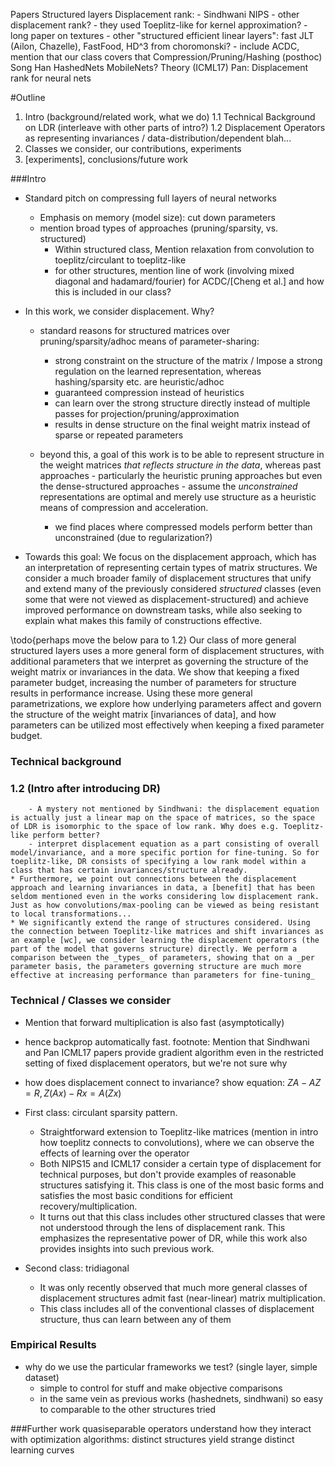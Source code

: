 Papers
Structured layers
    Displacement rank:
    - Sindhwani NIPS
    - other displacement rank?
        - they used Toeplitz-like for kernel approximation?
        - long paper on textures
    - other "structured efficient linear layers": fast JLT (Ailon, Chazelle), FastFood, HD^3 from choromonski?
    - include ACDC, mention that our class covers that
Compression/Pruning/Hashing (posthoc)
    Song Han
    HashedNets
    MobileNets?
Theory
    (ICML17) Pan: Displacement rank for neural nets


#Outline
1. Intro (background/related work, what we do)
1.1 Technical Background on LDR (interleave with other parts of intro?)
1.2 Displacement Operators as representing invariances / data-distribution/dependent blah...
2. Classes we consider, our contributions, experiments
3. [experiments], conclusions/future work



###Intro
- Standard pitch on compressing full layers of neural networks
    * Emphasis on memory (model size): cut down parameters
    * mention broad types of approaches (pruning/sparsity, vs. structured)
        * Within structured class, Mention relaxation from convolution to toeplitz/circulant to toeplitz-like
        * for other structures, mention line of work (involving mixed diagonal and hadamard/fourier) for ACDC/[Cheng et al.]  and how this is included in our class?
- In this work, we consider displacement. Why?
    * standard reasons for structured matrices over pruning/sparsity/adhoc means of parameter-sharing:
        * strong constraint on the structure of the matrix / Impose a strong regulation on the learned representation, whereas hashing/sparsity etc. are heuristic/adhoc
        * guaranteed compression instead of heuristics
        * can learn over the strong structure directly instead of multiple passes for projection/pruning/approximation
        * results in dense structure on the final weight matrix instead of sparse or repeated parameters

    * beyond this, a goal of this work is to be able to represent structure in the weight matrices _that reflects structure in the data_, whereas past approaches - particularly the heuristic pruning approaches but even the dense-structured approaches - assume the _unconstrained_ representations are optimal and merely use structure as a heuristic means of compression and acceleration.
        - we find places where compressed models perform better than unconstrained (due to regularization?)

- Towards this goal: We focus on the displacement approach, which has an interpretation of representing certain types of matrix structures. We consider a much broader family of displacement structures that unify and extend many of the previously considered _structured_ classes (even some that were not viewed as displacement-structured) and achieve improved performance on downstream tasks, while also seeking to explain what makes this family of constructions effective.

\todo{perhaps move the below para to 1.2}
Our class of more general structured layers uses a more general form of displacement structures, with additional parameters that we interpret as governing the structure of the weight matrix or invariances in the data. We show that keeping a fixed parameter budget, increasing the number of parameters for structure results in performance increase.
Using these more general parametrizations, we explore how underlying parameters affect and govern the structure of the weight matrix [invariances of data], and how parameters can be utilized most effectively when keeping a fixed parameter budget.

### Technical background

### 1.2 (Intro after introducing DR)
        - A mystery not mentioned by Sindhwani: the displacement equation is actually just a linear map on the space of matrices, so the space of LDR is isomorphic to the space of low rank. Why does e.g. Toeplitz-like perform better?
        - interpret displacement equation as a part consisting of overall model/invariance, and a more specific portion for fine-tuning. So for toeplitz-like, DR consists of specifying a low rank model within a class that has certain invariances/structure already.
    * Furthermore, we point out connections between the displacement approach and learning invariances in data, a [benefit] that has been seldom mentioned even in the works considering low displacement rank. Just as how convolutions/max-pooling can be viewed as being resistant to local transformations...
    * We significantly extend the range of structures considered. Using the connection between Toeplitz-like matrices and shift invariances as an example [wc], we consider learning the displacement operators (the part of the model that governs structure) directly. We perform a comparison between the _types_ of parameters, showing that on a _per parameter basis, the parameters governing structure are much more effective at increasing performance than parameters for fine-tuning_

### Technical / Classes we consider
* Mention that forward multiplication is also fast (asymptotically)
* hence backprop automatically fast. footnote: Mention that Sindhwani and Pan ICML17 papers provide gradient algorithm even in the restricted setting of fixed displacement operators, but we're not sure why

* how does displacement connect to invariance? show equation: $ZA-AZ=R, Z(Ax) - Rx = A(Zx)$

* First class: circulant sparsity pattern.
    - Straightforward extension to Toeplitz-like matrices (mention in intro how toeplitz connects to convolutions), where we can observe the effects of learning over the operator
    - Both NIPS15 and ICML17 consider a certain type of displacement for technical purposes, but don't provide examples of reasonable structures satisfying it. This class is one of the most basic forms and satisfies the most basic conditions for efficient recovery/multiplication.
    - It turns out that this class includes other structured classes that were not understood through the lens of displacement rank. This emphasizes the representative power of DR, while this work also provides insights into such previous work.
* Second class: tridiagonal
    - It was only recently observed that much more general classes of displacement structures admit fast (near-linear) matrix multiplication.
    - This class includes all of the conventional classes of displacement structure, thus can learn between any of them


### Empirical Results
- why do we use the particular frameworks we test? (single layer, simple dataset)
    * simple to control for stuff and make objective comparisons
    * in the same vein as previous works (hashednets, sindhwani) so easy to comparable to the other structures tried


###Further work
quasiseparable operators
understand how they interact with optimization algorithms: distinct structures yield strange distinct learning curves


